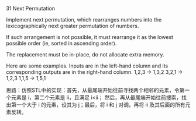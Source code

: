 31 Next Permutation

Implement next permutation, which rearranges numbers into the lexicographically next greater permutation of numbers.

If such arrangement is not possible, it must rearrange it as the lowest possible order (ie, sorted in ascending order).

The replacement must be in-place, do not allocate extra memory.

Here are some examples. Inputs are in the left-hand column and its corresponding outputs are in the right-hand column.
1,2,3 → 1,3,2
3,2,1 → 1,2,3
1,1,5 → 1,5,1

思路：仿照STL中的实现：首先，从最尾端开始往前寻找两个相邻的元素，令第一个元素是 i，第二个元素是 ii，且满足 i<ii； 然后，再从最尾端开始往前搜索，找出第一个大于 i 的元素，设其为 j；最后，将 i 和 j 对调，再将 ii 及其后面的所有元素反转。
